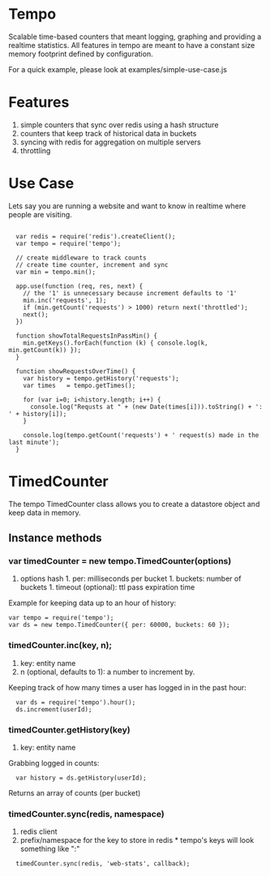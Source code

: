 # Tempo

Scalable time-based counters that meant logging, graphing and providing a realtime statistics. All features in tempo are meant to have a constant size memory footprint defined by configuration.

For a quick example, please look at examples/simple-use-case.js

# Features

  1. simple counters that sync over redis using a hash structure
  1. counters that keep track of historical data in buckets
  1. syncing with redis for aggregation on multiple servers
  1. throttling


# Use Case

Lets say you are running a website and want to know in realtime where people are visiting.

```

  var redis = require('redis').createClient();
  var tempo = require('tempo');

  // create middleware to track counts
  // create time counter, increment and sync
  var min = tempo.min();

  app.use(function (req, res, next) {
    // the '1' is unnecessary because increment defaults to '1'
    min.inc('requests', 1); 
    if (min.getCount('requests') > 1000) return next('throttled');
    next();
  })

  function showTotalRequestsInPassMin() {
    min.getKeys().forEach(function (k) { console.log(k, min.getCount(k)) });
  }

  function showRequestsOverTime() {
    var history = tempo.getHistory('requests');
    var times   = tempo.getTimes();

    for (var i=0; i<history.length; i++) {
      console.log("Requsts at " + (new Date(times[i])).toString() + ': ' + history[i]); 
    }

    console.log(tempo.getCount('requests') + ' request(s) made in the last minute'); 
  }

```

# TimedCounter

The tempo TimedCounter class allows you to create a datastore object and keep
data in memory.

## Instance methods

### var timedCounter = new tempo.TimedCounter(options)

  1. options hash
    1. per: milliseconds per bucket
    1. buckets: number of buckets
    1. timeout (optional): ttl pass expiration time

Example for keeping data up to an hour of history:

```
var tempo = require('tempo');
var ds = new tempo.TimedCounter({ per: 60000, buckets: 60 });
```

### timedCounter.inc(key, n);

  1. key: entity name
  1. n (optional, defaults to 1): a number to increment by.

Keeping track of how many times a user has logged in in the past hour:
```
  var ds = require('tempo').hour();
  ds.increment(userId);
```

### timedCounter.getHistory(key)

   1. key: entity name

Grabbing logged in counts:

```
  var history = ds.getHistory(userId);
```

Returns an array of counts (per bucket)


### timedCounter.sync(redis, namespace)

  1. redis client  
  1. prefix/namespace for the key to store in redis
    * tempo's keys will look something like "<namespace>:<timestamp>"

```
  timedCounter.sync(redis, 'web-stats', callback);
```
